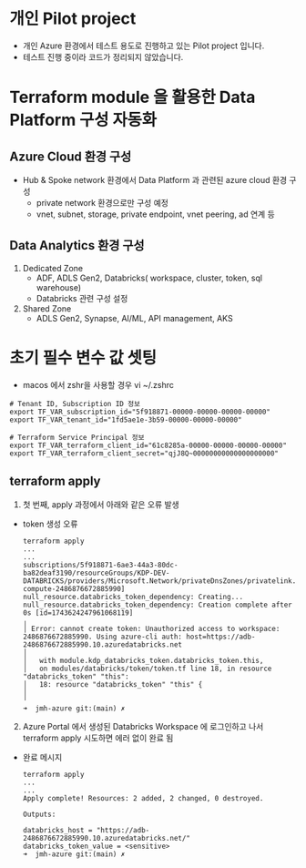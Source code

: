 # 개인 Pilot project
- 개인 Azure 환경에서 테스트 용도로 진행하고 있는 Pilot project 입니다. 
- 테스트 진행 중이라 코드가 정리되지 않았습니다. 

# Terraform module 을 활용한 Data Platform 구성 자동화 
## Azure Cloud 환경 구성 
- Hub & Spoke network 환경에서 Data Platform 과 관련된 azure cloud 환경 구성 
  - private network 환경으로만 구성 예정 
  - vnet, subnet, storage, private endpoint, vnet peering, ad 연계 등  
## Data Analytics 환경 구성 
  1. Dedicated Zone 
     - ADF, ADLS Gen2, Databricks( workspace, cluster, token, sql warehouse)
     - Databricks 관련 구성 설정 
  2. Shared Zone 
     - ADLS Gen2, Synapse, AI/ML, API management, AKS


# 초기 필수 변수 값 셋팅 
- macos 에서 zshr을 사용할 경우 
vi ~/.zshrc 
```
# Tenant ID, Subscription ID 정보 
export TF_VAR_subscription_id="5f918871-00000-00000-00000-00000"
export TF_VAR_tenant_id="1fd5ae1e-3b59-00000-00000-00000"

# Terraform Service Principal 정보
export TF_VAR_terraform_client_id="61c8285a-00000-00000-00000-00000"
export TF_VAR_terraform_client_secret="qjJ8Q~00000000000000000000"
```

## terraform apply 

1. 첫 번째, apply 과정에서 아래와 같은 오류 발생
  
  - token 생성 오류 
    ```
    terraform apply 
    ...
    ...
    subscriptions/5f918871-6ae3-44a3-80dc-ba82deaf3190/resourceGroups/KDP-DEV-DATABRICKS/providers/Microsoft.Network/privateDnsZones/privatelink.databricks.azure.com/A/adb-compute-2486876672885990]
    null_resource.databricks_token_dependency: Creating...
    null_resource.databricks_token_dependency: Creation complete after 0s [id=1743624247961068119]
    ╷
    │ Error: cannot create token: Unauthorized access to workspace: 2486876672885990. Using azure-cli auth: host=https://adb-2486876672885990.10.azuredatabricks.net
    │ 
    │   with module.kdp_databricks_token.databricks_token.this,
    │   on modules/databricks/token/token.tf line 18, in resource "databricks_token" "this":
    │   18: resource "databricks_token" "this" {
    │ 
    ╵
    ➜  jmh-azure git:(main) ✗ 
    ```
2. Azure Portal 에서 생성된 Databricks Workspace 에 로그인하고 나서 terraform apply 시도하면 에러 없이 완료 됨 
  - 완료 메시지 
    ```
    terraform apply 
    ...
    ...
    Apply complete! Resources: 2 added, 2 changed, 0 destroyed.

    Outputs:

    databricks_host = "https://adb-2486876672885990.10.azuredatabricks.net/"
    databricks_token_value = <sensitive>
    ➜  jmh-azure git:(main) ✗ 
    ``` 


